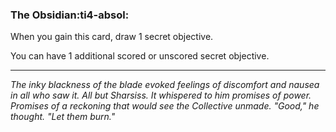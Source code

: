 ### **The Obsidian**:ti4-absol:

When you gain this card, draw 1 secret objective.

You can have 1 additional scored or unscored secret objective.

---

*The inky blackness of the blade evoked feelings of discomfort and nausea in all who saw it. 
All but Sharsiss. 
It whispered to him promises of power. 
Promises of a reckoning that would see the Collective unmade. 
"Good," he thought. "Let them burn."*

